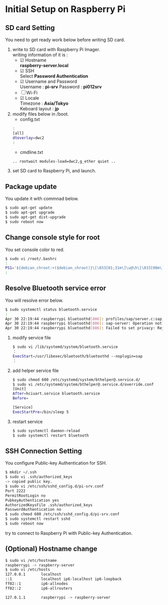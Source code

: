 # Initial Setup on Raspberry Pi
## SD card Setting
You need to get ready work below before writing SD card.
1. write to SD card with Raspberry Pi Imager.  
writing information of it is :  
    - &#9745; Hostname  
    **raspberry-server.local**
    - &#9745; SSH  
    Select **Password Authentication**
    - &#9745; Username and Password  
    Username : **pi-srv**
    Password : **pi012srv**
    - &#9744; Wi-Fi
    - &#9745; Locale  
    Timezone : **Asia/Tokyo**  
    Keboard layout : **jp**
1. modify files below in /boot.
    - config.txt  
    ```sh
    :  
    [all]  
    dtoverlay=dwc2  
    :
    ```
    - cmdline.txt  
    ```sh
    .. rootwait modules-load=dwc2,g_ether quiet ..
    ```
1. set SD card to Raspberry Pi, and launch.


## Package update
You update it with commnad below.
```sh
$ sudo apt-get update
$ sudo apt-get upgrade
$ sudo apt-get dist-upgrade
$ sudo reboot now
```

## Change console style for root
You set console color to red.
```sh
$ sudo vi /root/.bashrc
:
PS1='${debian_chroot:+($debian_chroot)}\[\033[01;31m\]\u@\h\[\033[00m\]:\[\033[01;34m\]\w \$\[\033[00m\] '
:
```

## Resolve Bluetooth service error
You will resolve error below.
```sh
$ sudo systemctl status bluetooth.service
:
Apr 30 22:19:44 raspberrypi bluetoothd[886]: profiles/sap/server.c:sap_server_register() Sap driver initialization failed.
Apr 30 22:19:44 raspberrypi bluetoothd[886]: sap-server: Operation not permitted (1)
Apr 30 22:19:44 raspberrypi bluetoothd[886]: Failed to set privacy: Rejected (0x0b)
```
1. modify service file
    ```sh
    $ sudo vi /lib/systemd/system/bluetooth.service
    ：
    ExecStart=/usr/libexec/bluetooth/bluetoothd --noplugin=sap
    ：
    ```
1. add helper service file
    ```sh
    $ sudo chmod 600 /etc/systemd/system/bthelper@.service.d/
    $ sudo vi /etc/systemd/system/bthelper@.service.d/override.conf
    [Unit]
    After=hciuart.service bluetooth.service
    Before=
    
    [Service]
    ExecStartPre=/bin/sleep 5
    ```
1. restart service
    ```sh
    $ sudo systemctl daemon-reload
    $ sudo systemctl restart bluetooth
    ```

## SSH Connection Setting
You configure Public-key Authentication for SSH.
```sh
$ mkdir ~/.ssh
$ sudo vi .ssh/authorized_keys
-> copied public key.
$ sudo vi /etc/ssh/sshd_config.d/pi-srv.conf
Port 2222
PermitRootLogin no
PubkeyAuthentication yes
AuthorizedKeysFile .ssh/authorized_keys
PasswordAuthentication no
$ sudo chmod 600 /etc/ssh/sshd_config.d/pi-srv.conf
$ sudo systemctl restart sshd
$ sudo reboot now
```

try to connect to Raspberry Pi with Public-key Authentication.

## (Optional) Hostname change
```sh
$ sudo vi /etc/hostname
raspberrypi -> raspberry-server
$ sudo vi /etc/hosts
127.0.0.1       localhost
::1             localhost ip6-localhost ip6-loopback
ff02::1         ip6-allnodes
ff02::2         ip6-allrouters

127.0.1.1       raspberrypi -> raspberry-server
```
